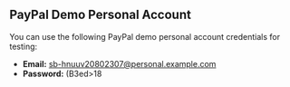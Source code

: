 ## PayPal Demo Personal Account

You can use the following PayPal demo personal account credentials for testing:

- **Email:** sb-hnuuv20802307@personal.example.com
- **Password:** (B3ed>18
